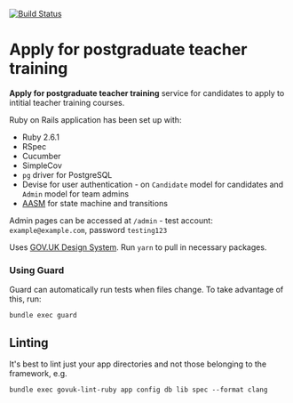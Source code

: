 [![Build Status](https://dfe-ssp.visualstudio.com/Become-A-Teacher/_apis/build/status/Apply/apply-for-postgraduate-teacher-training?branchName=vsts_build_and_deploy)](https://dfe-ssp.visualstudio.com/Become-A-Teacher/_build/latest?definitionId=49&branchName=master)

# Apply for postgraduate teacher training

**Apply for postgraduate teacher training** service for candidates to apply to intitial teacher training courses.

Ruby on Rails application has been set up with:

* Ruby 2.6.1
* RSpec
* Cucumber
* SimpleCov
* `pg` driver for PostgreSQL
* Devise for user authentication - on `Candidate` model for candidates and `Admin` model for team admins
* [AASM](https://github.com/aasm/aasm) for state machine and transitions

Admin pages can be accessed at `/admin` - test account: `example@example.com`, password `testing123`

Uses [GOV.UK Design System](https://design-system.service.gov.uk/). Run `yarn` to pull in necessary packages.

### Using Guard

Guard can automatically run tests when files change. To take advantage of this,
run:

```
bundle exec guard
```

## Linting

It's best to lint just your app directories and not those belonging to the framework, e.g.

```
bundle exec govuk-lint-ruby app config db lib spec --format clang
```
